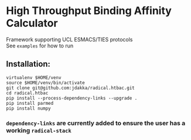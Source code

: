 
# High Throughput Binding Affinity Calculator 

Framework supporting UCL ESMACS/TIES protocols \
See `examples` for how to run

## Installation: 
```
virtualenv $HOME/venv
source $HOME/venv/bin/activate
git clone git@github.com:jdakka/radical.htbac.git
cd radical.htbac
pip install --process-dependency-links --upgrade . 
pip install parmed
pip install numpy
```
### `dependency-links` are currently added to ensure the user has a working `radical-stack`


